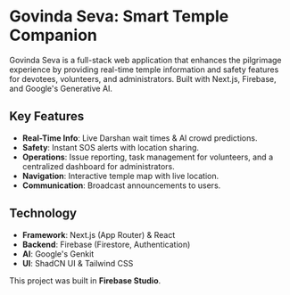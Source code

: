 # Govinda Seva: Smart Temple Companion

Govinda Seva is a full-stack web application that enhances the pilgrimage experience by providing real-time temple information and safety features for devotees, volunteers, and administrators. Built with Next.js, Firebase, and Google's Generative AI.

## Key Features
- **Real-Time Info**: Live Darshan wait times & AI crowd predictions.
- **Safety**: Instant SOS alerts with location sharing.
- **Operations**: Issue reporting, task management for volunteers, and a centralized dashboard for administrators.
- **Navigation**: Interactive temple map with live location.
- **Communication**: Broadcast announcements to users.

## Technology
- **Framework**: Next.js (App Router) & React
- **Backend**: Firebase (Firestore, Authentication)
- **AI**: Google's Genkit
- **UI**: ShadCN UI & Tailwind CSS

This project was built in **Firebase Studio**.